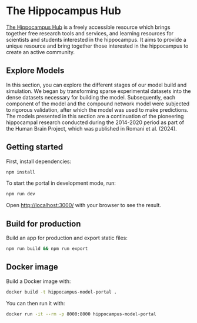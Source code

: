 # The Hippocampus Hub

[The Hippocampus Hub](https://www.hippocampushub.eu) is a freely accessible resource which brings together free research tools and services, and learning resources for scientists and students interested in the hippocampus. It aims to provide a unique resource and bring together those interested in the hippocampus to create an active community.

## Explore Models

In this section, you can explore the different stages of our model build and simulation. We began by transforming sparse experimental datasets into the dense datasets necessary for building the model. Subsequently, each component of the model and the compound network model were subjected to rigorous validation, after which the model was used to make predictions. The models presented in this section are a continuation of the pioneering hippocampal research conducted during the 2014-2020 period as part of the Human Brain Project, which was published in Romani et al. (2024).


## Getting started

First, install dependencies:
```bash
npm install
```

To start the portal in development mode, run:

```bash
npm run dev
```

Open [http://localhost:3000/](http://localhost:3000/) with your browser to see the result.


## Build for production

Build an app for production and export static files:

```bash
npm run build && npm run export
```

## Docker image

Build a Docker image with:
```bash
docker build -t hippocampus-model-portal .
```

You can then run it with:
```bash
docker run -it --rm -p 8000:8000 hippocampus-model-portal
```
